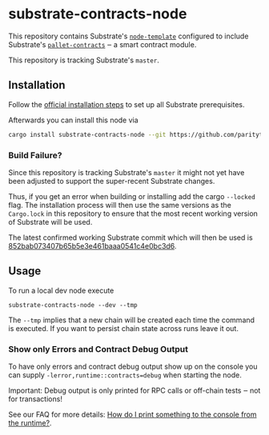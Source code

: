 # substrate-contracts-node

This repository contains Substrate's [`node-template`](https://github.com/paritytech/substrate/tree/master/bin/node-template)
configured to include Substrate's [`pallet-contracts`](https://github.com/paritytech/substrate/tree/master/frame/contracts)
‒ a smart contract module.

This repository is tracking Substrate's `master`.

## Installation

Follow the [official installation steps](https://substrate.dev/docs/en/knowledgebase/getting-started/) 
to set up all Substrate prerequisites.

Afterwards you can install this node via

```bash
cargo install substrate-contracts-node --git https://github.com/paritytech/substrate-contracts-node.git --force
```

### Build Failure?

Since this repository is tracking Substrate's `master` it might not yet have been adjusted to support
the super-recent Substrate changes.

Thus, if you get an error when building or installing add the cargo `--locked` flag. The installation process
will then use the same versions as the `Cargo.lock` in this repository to ensure that the
most recent working version of Substrate will be used.

The latest confirmed working Substrate commit which will then be used is
[852bab073407b65b5e3e461baaa0541c4e0bc3d6](https://github.com/paritytech/substrate/tree/852bab073407b65b5e3e461baaa0541c4e0bc3d6).

## Usage

To run a local dev node execute
```
substrate-contracts-node --dev --tmp
```
The `--tmp` implies that a new chain will be created each time the command
is executed. If you want to persist chain state across runs leave it out.

### Show only Errors and Contract Debug Output

To have only errors and contract debug output show up on the console you can
supply `-lerror,runtime::contracts=debug` when starting the node. 

Important: Debug output is only printed for RPC calls or off-chain tests ‒ not for transactions!

See our FAQ for more details: 
[How do I print something to the console from the runtime?](https://paritytech.github.io/ink-docs/faq/#how-do-i-print-something-to-the-console-from-the-runtime).
